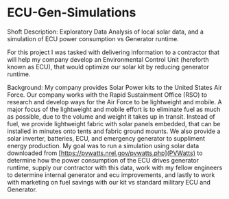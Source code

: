 # ECU-Gen-Simulations
Shoft Description: Exploratory Data Analysis of local solar data, and a simulation of ECU power consumption vs Generator runtime.

For this project I was tasked with delivering information to a contractor that will help my company develop an Environmental Control Unit (hereforth known as ECU), that would optimize our solar kit by reducing generator runtime.

Background: My company provides Solar Power kits to the United States Air Force. Our company works with the Rapid Sustainment Office (RSO) to research and develop ways for the Air Force to be lightweight and mobile. A major focus of the lightweight and mobile effort is to eliminate fuel as much as possible, due to the volume and weight it takes up in transit. Instead of fuel, we provide lightweight fabric with solar panels embedded, that can be installed in minutes onto tents and fabric ground mounts. We also provide a solar inverter, batteries, ECU, and emergency generator to suppliment energy production. My goal was to run a simulation using solar data downloaded from [https://pvwatts.nrel.gov/pvwatts.php](PVWatts) to determine how the power consumption of the ECU drives generator runtime, supply our contractor with this data, work with my fellow engineers to determine internal generator and ecu improvements, and lastly to work with marketing on fuel savings with our kit vs standard military ECU and Generator.
